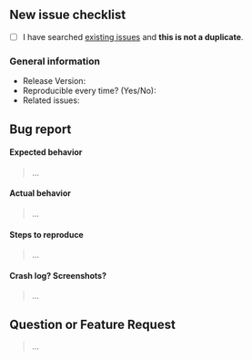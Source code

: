 ## New issue checklist
<!-- Before submitting this issue, make sure you have done the following -->

- [ ] I have searched [existing issues](https://github.com/kylecrawshaw/ImagrAdmin/issues?q=is%3Aissue+sort%3Acreated-desc) and **this is not a duplicate**.

### General information

- Release Version:
- Reproducible every time? (Yes/No):
- Related issues:

## Bug report

#### Expected behavior

> ...

#### Actual behavior

> ...

#### Steps to reproduce

> ...

#### Crash log? Screenshots?

>...

## Question or Feature Request

> ...
